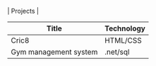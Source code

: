 
| Projects |

| Title | Technology |
| ----------- | ----------- |
| Cric8 | HTML/CSS |
| Gym management system | .net/sql |

